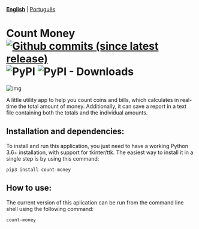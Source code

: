 **[English](https://github.com/victordomingos/count-money/blob/master/README.md)** | [Portugu&ecirc;s](https://github.com/victordomingos/count-money/blob/master/README_PT.md)

# Count Money [![Github commits (since latest release)](https://img.shields.io/github/commits-since/victordomingos/count-money/latest.svg)](https://github.com/victordomingos/count-money) ![PyPI](https://img.shields.io/pypi/v/count-money) ![PyPI - Downloads](https://img.shields.io/pypi/dm/count-money)

![img](https://github.com/victordomingos/count-money/raw/master/screenshots/screenshot_en.png)

A little utility app to help you count coins and bills, which calculates in real-time the total amount of money.
Additionally, it can save a report in a text file containing both the totals and the individual amounts.

## Installation and dependencies:

To install and run this application, you just need to have a working
Python 3.6+ installation, with support for tkinter/ttk. The easiest way to install it in a single step is
by using this command:

```
pip3 install count-money
```

## How to use:

The current version of this aplication can be run from the command line shell using the following command:

```
count-money
```

